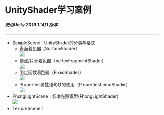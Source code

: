 # UnityShader学习案例 #
##### 使用Unity 2019.1.14f1 版本
----------
- SampleScene：UnityShader的分类与格式
	- 表面着色器（SurfaceShader）</br>
		![](https://github.com/YewiiYan/UnityShader/blob/master/images/SampleScene_1.png?raw=true)
	- 顶点/片元着色器（VertexFragmentShader）</br>
		![](https://github.com/YewiiYan/UnityShader/blob/master/images/SampleScene_2.png?raw=true)
	- 固定函数着色器（FixedShader）</br>
		![](https://github.com/YewiiYan/UnityShader/blob/master/images/SampleScene_3.png?raw=true)
	- Properties属性语句块的使用（PropertiesDemoShader）</br>
		![](https://github.com/YewiiYan/UnityShader/blob/master/images/SampleScene_4.png?raw=true)
- PhongLightScene：标准光照模型(PhongLightShader)</br>
	![](https://github.com/YewiiYan/UnityShader/blob/master/images/PhongLightScene_1.png?raw=true)
- TextureScene：
